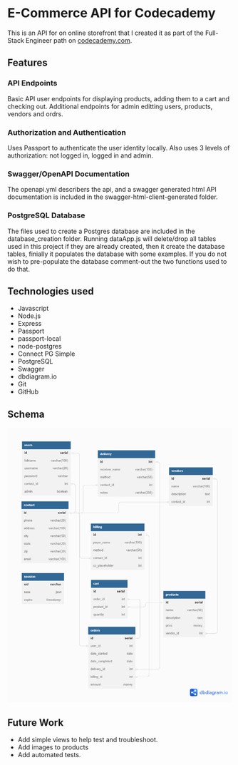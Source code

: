 # E-Commerce API for Codecademy

This is an API for on online storefront that I created it as part of the Full-Stack Engineer path on [codecademy.com](https://www.codecademy.com/).

## Features

### API Endpoints

Basic API user endpoints for displaying products, adding them to a cart and checking out. Additional endpoints for admin editting users, products, vendors and ordrs.

### Authorization and Authentication

Uses Passport to authenticate the user identity locally. Also uses 3 levels of authorization: not logged in, logged in and admin. 

### Swagger/OpenAPI Documentation

The openapi.yml describers the api, and a swagger generated html API documentation is included in the swagger-html-client-generated folder.

### PostgreSQL Database 

The files used to create a Postgres database are included in the database_creation folder. Running dataApp.js will delete/drop all tables used in this project if they are already created, then it create the database tables, finially it populates the database with some examples. If you do not wish to pre-populate the database comment-out the two functions used to do that.

## Technologies used

- Javascript
- Node.js
- Express
- Passport
- passport-local
- node-postgres
- Connect PG Simple
- PostgreSQL
- Swagger
- dbdiagram.io
- Git
- GitHub

## Schema

![Database Schema](./ecommerce_project.png)


## Future Work

- Add simple views to help test and troubleshoot.
- Add images to products
- Add automated tests.